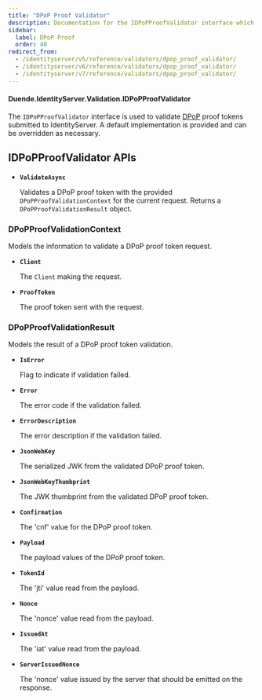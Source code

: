 ```yaml
---
title: "DPoP Proof Validator"
description: Documentation for the IDPoPProofValidator interface which validates Demonstrating Proof of Possession (DPoP) tokens to ensure secure binding between access tokens and client key pairs.
sidebar:
  label: DPoP Proof
  order: 40
redirect_from:
  - /identityserver/v5/reference/validators/dpop_proof_validator/
  - /identityserver/v6/reference/validators/dpop_proof_validator/
  - /identityserver/v7/reference/validators/dpop_proof_validator/
---
```


#### Duende.IdentityServer.Validation.IDPoPProofValidator

The `IDPoPProofValidator` interface is used to validate [DPoP](/identityserver/tokens/pop) proof tokens
submitted to IdentityServer.
A default implementation is provided and can be overridden as necessary.

## IDPoPProofValidator APIs

* **`ValidateAsync`**

  Validates a DPoP proof token with the provided `DPoPProofValidationContext` for the current request.
  Returns a `DPoPProofValidationResult` object.

### DPoPProofValidationContext

Models the information to validate a DPoP proof token request.

* **`Client`**

  The `Client` making the request.

* **`ProofToken`**

  The proof token sent with the request.

### DPoPProofValidationResult

Models the result of a DPoP proof token validation.

* **`IsError`**

  Flag to indicate if validation failed.

* **`Error`**

  The error code if the validation failed.

* **`ErrorDescription`**

  The error description if the validation failed.

* **`JsonWebKey`**

  The serialized JWK from the validated DPoP proof token.

* **`JsonWebKeyThumbprint`**

  The JWK thumbprint from the validated DPoP proof token.

* **`Confirmation`**

  The 'cnf' value for the DPoP proof token.

* **`Payload`**

  The payload values of the DPoP proof token.

* **`TokenId`**

  The 'jti' value read from the payload.

* **`Nonce`**

  The 'nonce' value read from the payload.

* **`IssuedAt`**

  The 'iat' value read from the payload.

* **`ServerIssuedNonce`**

  The 'nonce' value issued by the server that should be emitted on the response.
